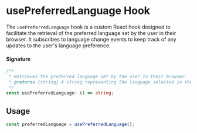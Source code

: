 # usePreferredLanguage Hook

The `usePreferredLanguage` hook is a custom React hook designed to facilitate the retrieval of the preferred language set by the user in their browser. It subscribes to language change events to keep track of any updates to the user's language preference.


#### Signature

```typescript
/**
 * Retrieves the preferred language set by the user in their browser.
 * @returns {string} A string representing the language selected in the browser.
 */
const usePreferredLanguage: () => string;
```

## Usage

```javascript
const preferredLanguage = usePreferredLanguage();
```
